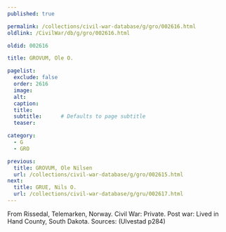 ```yaml
---
published: true

permalink: /collections/civil-war-database/g/gro/002616.html
oldlink: /CivilWar/db/g/gro/002616.html

oldid: 002616

title: GROVUM, Ole O.

pagelist:
  exclude: false
  order: 2616
  image: 
  alt:
  caption:
  title:
  subtitle:      # Defaults to page subtitle
  teaser:

category: 
  - G 
  - GRO

previous:
  title: GROVUM, Ole Nilsen
  url: /collections/civil-war-database/g/gro/002615.html  
next:
  title: GRUE, Nils O.
  url: /collections/civil-war-database/g/gru/002617.html   
---
```

From Rissedal, Telemarken, Norway. Civil War: Private. Post war: Lived in Hand County, South Dakota. Sources: (Ulvestad p284)